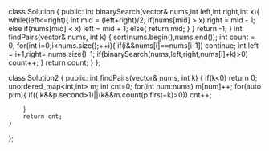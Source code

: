 class Solution {
public:
    int binarySearch(vector<int>& nums,int left,int right,int x){
        while(left<=right){
            int mid = (left+right)/2;
            if(nums[mid] > x) right = mid - 1;
            else if(nums[mid] < x) left = mid + 1;
            else{
                return mid;
            }
        }
        return -1;
    }
    int findPairs(vector<int>& nums, int k) {
        sort(nums.begin(),nums.end());
        int count = 0;
        for(int i=0;i<nums.size();++i){
            if(i&&nums[i]==nums[i-1]) continue;
            int left = i+1,right= nums.size()-1;
            if(binarySearch(nums,left,right,nums[i]+k)>0) count++;
        }
        return count;
    }
};


class Solution2 {
public:
    int findPairs(vector<int>& nums, int k) {
        if(k<0) return 0;
        unordered_map<int,int> m;
        int cnt=0;
        for(int num:nums) m[num]++;
        for(auto p:m){
            if((!k&&p.second>1)||(k&&m.count(p.first+k)>0)) cnt++;
            
        }
        return cnt;
    }
};

